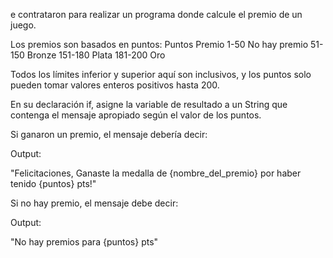 e contrataron para realizar un programa donde calcule el premio de un juego.

Los premios son basados en puntos:
Puntos 	Premio
1-50 	No hay premio
51-150 	Bronze
151-180 	Plata
181-200 	Oro

Todos los límites inferior y superior aquí son inclusivos, y los puntos solo pueden tomar valores enteros positivos hasta 200.

En su declaración if, asigne la variable de resultado a un String que contenga el mensaje apropiado según el valor de los puntos.

Si ganaron un premio, el mensaje debería decir:

Output:

 "Felicitaciones, Ganaste la medalla de {nombre_del_premio} por haber tenido {puntos} pts!"

Si no hay premio, el mensaje debe decir:

Output:

 "No hay premios para {puntos} pts"
